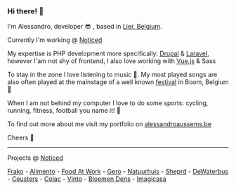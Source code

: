 ### Hi there! :wave:
I'm Alessandro, developer :sunglasses: , based in [Lier, Belgium](https://www.google.com/maps/place/2500+Lier/@51.1193298,4.5392708,13z/data=!3m1!4b1!4m5!3m4!1s0x47c3fc63b318c329:0x6ae7fc52ac33a641!8m2!3d51.1302138!4d4.5715093).

Currently I'm working @ [Noticed](https://noticed.be)

My expertise is PHP development more specifically: [Drupal](https://www.drupal.org/) & [Laravel](https://laravel.com/), however I'am not shy of frontend, I also love working with [Vue.js](https://vuejs.org/) & Sass

To stay in the zone I love listening to music :musical_note:. My most played songs are also often played at the mainstage of a well known [festival](https://www.tomorrowland.com/global/) in Boom, Belgium :raised_hands:

When I am not behind my computer I love to do some sports: cycling, running, fitness, football you name it! :muscle:

To find out more about me visit my portfolio on [alessandroaussems.be](https://alessandroaussems.be)

Cheers :punch:

---

Projects @ [Noticed](https://noticed.be)

[Frako](https://frako.be) - [Alimento](https://alimento.be) - [Food At Work](https://foodatwork.be) - [Gero](https://gerowonen.be) - [Natuurhuis](https://hetnatuurhuis.be) - [Sheprd](https://sherpd.app) - [DeWaterbus](https://dewaterbus.be/en) - [Ceusters](https://ceusters.be) - [Colac](https://colac.be) - [Vinto](https://vinto.be) - [Bloemen Dens](https://bloemendens.be/) - [Imagicasa](https://imagicasa.be)
